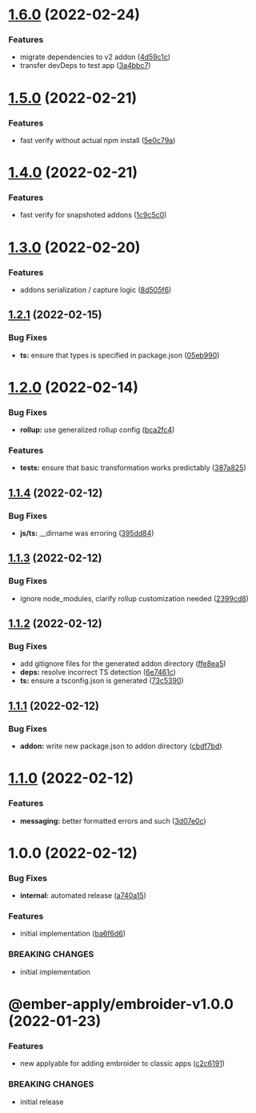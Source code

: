 # [1.6.0](https://github.com/NullVoxPopuli/ember-addon-migrator/compare/v1.5.0...v1.6.0) (2022-02-24)


### Features

* migrate dependencies to v2 addon ([4d59c1c](https://github.com/NullVoxPopuli/ember-addon-migrator/commit/4d59c1c64dd2f3266fd85e663e7c0c47e00b0c58))
* transfer devDeps to test app ([3a4bbc7](https://github.com/NullVoxPopuli/ember-addon-migrator/commit/3a4bbc775a592f387ef729e2549d510accec8e36))

# [1.5.0](https://github.com/NullVoxPopuli/ember-addon-migrator/compare/v1.4.0...v1.5.0) (2022-02-21)


### Features

* fast verify without actual npm install ([5e0c79a](https://github.com/NullVoxPopuli/ember-addon-migrator/commit/5e0c79aa5516b80ca37f87f1049626e345fb7ad4))

# [1.4.0](https://github.com/NullVoxPopuli/ember-addon-migrator/compare/v1.3.0...v1.4.0) (2022-02-21)


### Features

* fast verify for snapshoted addons ([1c9c5c0](https://github.com/NullVoxPopuli/ember-addon-migrator/commit/1c9c5c0cf6db0ff6bcccfe8f0123aaef7e95e69f))

# [1.3.0](https://github.com/NullVoxPopuli/ember-addon-migrator/compare/v1.2.1...v1.3.0) (2022-02-20)


### Features

* addons serialization / capture logic ([8d505f6](https://github.com/NullVoxPopuli/ember-addon-migrator/commit/8d505f634a7b2ab2d5be80c2fdbcc7e95be63225))

## [1.2.1](https://github.com/NullVoxPopuli/ember-addon-migrator/compare/v1.2.0...v1.2.1) (2022-02-15)


### Bug Fixes

* **ts:** ensure that types is specified in package.json ([05eb990](https://github.com/NullVoxPopuli/ember-addon-migrator/commit/05eb9905199e65f469351e53ab1205c2d0b665c5))

# [1.2.0](https://github.com/NullVoxPopuli/ember-addon-migrator/compare/v1.1.4...v1.2.0) (2022-02-14)


### Bug Fixes

* **rollup:** use generalized rollup config ([bca2fc4](https://github.com/NullVoxPopuli/ember-addon-migrator/commit/bca2fc463af484697473122c5b1a68277ebaff33))


### Features

* **tests:** ensure that basic transformation works predictably ([387a825](https://github.com/NullVoxPopuli/ember-addon-migrator/commit/387a82512a336610144c7ad7729ecba6bd9a2105))

## [1.1.4](https://github.com/NullVoxPopuli/ember-addon-migrator/compare/v1.1.3...v1.1.4) (2022-02-12)


### Bug Fixes

* **js/ts:** __dirname was erroring ([395dd84](https://github.com/NullVoxPopuli/ember-addon-migrator/commit/395dd846d6d0afad1614c702ea91918988703cbb))

## [1.1.3](https://github.com/NullVoxPopuli/ember-addon-migrator/compare/v1.1.2...v1.1.3) (2022-02-12)


### Bug Fixes

* ignore node_modules, clarify rollup customization needed ([2399cd8](https://github.com/NullVoxPopuli/ember-addon-migrator/commit/2399cd8a01a4ab1e3d05c0924bf78d4aa3722f82))

## [1.1.2](https://github.com/NullVoxPopuli/ember-addon-migrator/compare/v1.1.1...v1.1.2) (2022-02-12)


### Bug Fixes

* add gitignore files for the generated addon directory ([ffe8ea5](https://github.com/NullVoxPopuli/ember-addon-migrator/commit/ffe8ea5ebdc2dcb80fb2ce22961192ac7f3728e4))
* **deps:** resolve incorrect TS detection ([6e7461c](https://github.com/NullVoxPopuli/ember-addon-migrator/commit/6e7461cc2043660e6a832fc2c69df9231734a450))
* **ts:** ensure a tsconfig.json is generated ([73c5390](https://github.com/NullVoxPopuli/ember-addon-migrator/commit/73c53902bbb1aeae91684ed5c17cd9a7f43a8197))

## [1.1.1](https://github.com/NullVoxPopuli/ember-addon-migrator/compare/v1.1.0...v1.1.1) (2022-02-12)


### Bug Fixes

* **addon:** write new package.json to addon directory ([cbdf7bd](https://github.com/NullVoxPopuli/ember-addon-migrator/commit/cbdf7bd9aec2a2eeea755046915f7b963c019555))

# [1.1.0](https://github.com/NullVoxPopuli/ember-addon-migrator/compare/v1.0.0...v1.1.0) (2022-02-12)


### Features

* **messaging:** better formatted errors and such ([3d07e0c](https://github.com/NullVoxPopuli/ember-addon-migrator/commit/3d07e0c5f305cbf60fc69684d8108f7a7fa5c2a7))

# 1.0.0 (2022-02-12)


### Bug Fixes

* **internal:** automated release ([a740a15](https://github.com/NullVoxPopuli/ember-addon-migrator/commit/a740a1506d79e6d5dc108c11bb872f1a70a63ed3))


### Features

* initial implementation ([ba6f6d6](https://github.com/NullVoxPopuli/ember-addon-migrator/commit/ba6f6d6bc1f181b491b7eac463c9a8dedc2d99bb))


### BREAKING CHANGES

* initial implementation

# @ember-apply/embroider-v1.0.0 (2022-01-23)


### Features

* new applyable for adding embroider to classic apps ([c2c6191](https://github.com/NullVoxPopuli/ember-apply/commit/c2c6191d9148d2c3694f0a84d61078f7fb9b36da))


### BREAKING CHANGES

* initial release
